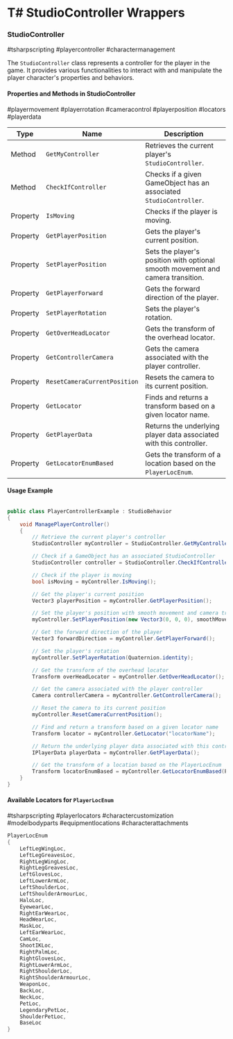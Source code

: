 # T# StudioController Wrappers

### **StudioController**
#tsharpscripting #playercontroller #charactermanagement

The `StudioController` class represents a controller for the player in the game. It provides various functionalities to interact with and manipulate the player character's properties and behaviors.

#### Properties and Methods in StudioController
#playermovement #playerrotation #cameracontrol #playerposition #locators #playerdata


| **Type** | **Name**                     | **Description**                                                                 |
| -------- | ---------------------------- | ------------------------------------------------------------------------------- |
| Method   | `GetMyController`            | Retrieves the current player's `StudioController`.                              |
| Method   | `CheckIfController`          | Checks if a given GameObject has an associated `StudioController`.              |
| Property | `IsMoving`                   | Checks if the player is moving.                                                 |
| Property | `GetPlayerPosition`          | Gets the player's current position.                                             |
| Property | `SetPlayerPosition`          | Sets the player's position with optional smooth movement and camera transition. |
| Property | `GetPlayerForward`           | Gets the forward direction of the player.                                       |
| Property | `SetPlayerRotation`          | Sets the player's rotation.                                                     |
| Property | `GetOverHeadLocator`         | Gets the transform of the overhead locator.                                     |
| Property | `GetControllerCamera`        | Gets the camera associated with the player controller.                          |
| Property | `ResetCameraCurrentPosition` | Resets the camera to its current position.                                      |
| Property | `GetLocator`                 | Finds and returns a transform based on a given locator name.                    |
| Property | `GetPlayerData`              | Returns the underlying player data associated with this controller.             |
| Property | `GetLocatorEnumBased`        | Gets the transform of a location based on the `PlayerLocEnum`.                  |

#### Usage Example

```csharp

public class PlayerControllerExample : StudioBehavior
{
    void ManagePlayerController()
    {
        // Retrieve the current player's controller
        StudioController myController = StudioController.GetMyController();

        // Check if a GameObject has an associated StudioController
        StudioController controller = StudioController.CheckIfController(gameObject);

        // Check if the player is moving
        bool isMoving = myController.IsMoving();

        // Get the player's current position
        Vector3 playerPosition = myController.GetPlayerPosition();

        // Set the player's position with smooth movement and camera transition
        myController.SetPlayerPosition(new Vector3(0, 0, 0), smoothMove: true, smoothCamera: true);

        // Get the forward direction of the player
        Vector3 forwardDirection = myController.GetPlayerForward();

        // Set the player's rotation
        myController.SetPlayerRotation(Quaternion.identity);

        // Get the transform of the overhead locator
        Transform overHeadLocator = myController.GetOverHeadLocator();

        // Get the camera associated with the player controller
        Camera controllerCamera = myController.GetControllerCamera();

        // Reset the camera to its current position
        myController.ResetCameraCurrentPosition();

        // Find and return a transform based on a given locator name
        Transform locator = myController.GetLocator("locatorName");

        // Return the underlying player data associated with this controller
        IPlayerData playerData = myController.GetPlayerData();

        // Get the transform of a location based on the PlayerLocEnum
        Transform locatorEnumBased = myController.GetLocatorEnumBased(PlayerLocEnum.LeftLegWingLoc);
    }
}
```

#### Available Locators for `PlayerLocEnum`
#tsharpscripting #playerlocators #charactercustomization #modelbodyparts #equipmentlocations #characterattachments


```csharp
PlayerLocEnum
{
    LeftLegWingLoc,
    LeftLegGreavesLoc,
    RightLegWingLoc,
    RightLegGreavesLoc,
    LeftGlovesLoc,
    LeftLowerArmLoc,
    LeftShoulderLoc,
    LeftShoulderArmourLoc,
    HaloLoc,
    EyewearLoc,
    RightEarWearLoc,
    HeadWearLoc,
    MaskLoc,
    LeftEarWearLoc,
    CamLoc,
    ShootIKLoc,
    RightPalmLoc,
    RightGlovesLoc,
    RightLowerArmLoc,
    RightShoulderLoc,
    RightShoulderArmourLoc,
    WeaponLoc,
    BackLoc,
    NeckLoc,
    PetLoc,
    LegendaryPetLoc,
    ShoulderPetLoc,
    BaseLoc
}
```
